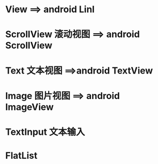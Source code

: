 # View ==> android Linl

# ScrollView 滚动视图 ==> android ScrollView

# Text 文本视图  ==>android TextView

# Image 图片视图 ==> android ImageView

# TextInput 文本输入

# FlatList   


